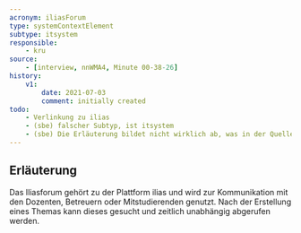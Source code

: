 ```yaml
---
acronym: iliasForum
type: systemContextElement
subtype: itsystem
responsible:
    - kru
source:
    - [interview, nnWMA4, Minute 00-38-26]
history:
    v1:
        date: 2021-07-03
        comment: initially created
todo:
    - Verlinkung zu ilias
    - (sbe) falscher Subtyp, ist itsystem
    - (sbe) Die Erläuterung bildet nicht wirklich ab, was in der Quelle gesagt wurde (ILIAS Forum zwar an der Hochschule präsent, aber wenig brauchbar)
---
```


## Erläuterung

Das Iliasforum gehört zu der Plattform ilias und wird zur Kommunikation mit den Dozenten, Betreuern oder Mitstudierenden genutzt. Nach der Erstellung eines Themas kann dieses gesucht und zeitlich unabhängig abgerufen werden.

